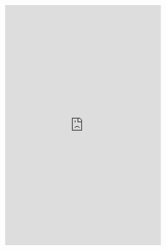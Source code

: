 <iframe src="https://www.linkedin.com/embed/feed/update/urn:li:ugcPost:7267621582175395841" height="776" width="504" frameborder="0" allowfullscreen="" title="Embedded post"></iframe>
